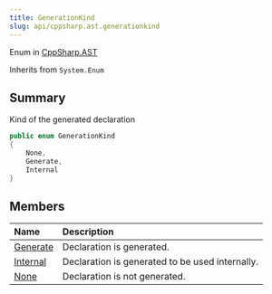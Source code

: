 ```yaml
---
title: GenerationKind
slug: api/cppsharp.ast.generationkind
---
```

Enum in [CppSharp.AST](/api/cppsharp/ast)

Inherits from `System.Enum`

## Summary


Kind of the generated declaration


```csharp
public enum GenerationKind
{
    None,
    Generate,
    Internal
}
```

## Members

|Name|Description|
|:---|:---|
|[Generate](/api/cppsharp/ast/generationkind/generate)|Declaration is generated.|
|[Internal](/api/cppsharp/ast/generationkind/internal)|Declaration is generated to be used internally.|
|[None](/api/cppsharp/ast/generationkind/none)|Declaration is not generated.|

